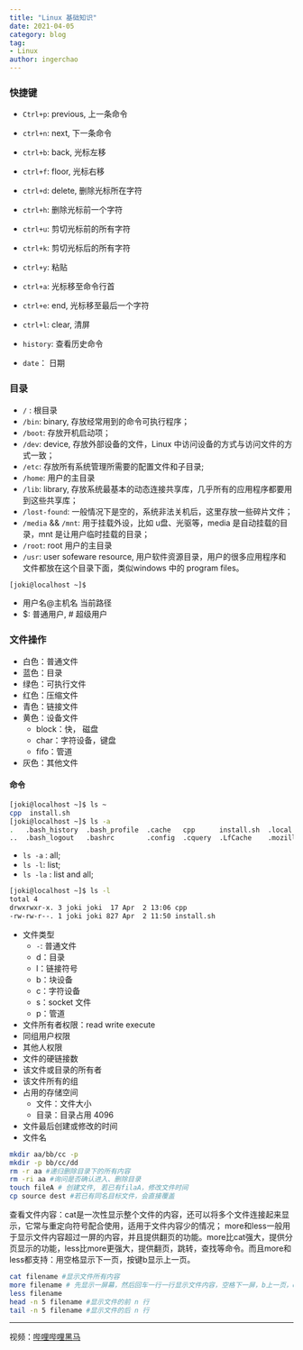 ```yaml
---
title: "Linux 基础知识"
date: 2021-04-05
category: blog
tag: 
- Linux
author: ingerchao
---
```




### 快捷键

- `Ctrl+p`: previous, 上一条命令
- `ctrl+n`: next, 下一条命令
- `ctrl+b`: back, 光标左移
- `ctrl+f`: floor, 光标右移
- `ctrl+d`: delete, 删除光标所在字符
- `ctrl+h`: 删除光标前一个字符
- `ctrl+u`: 剪切光标前的所有字符
- `ctrl+k`: 剪切光标后的所有字符
- `ctrl+y`: 粘贴
- `ctrl+a`: 光标移至命令行首
- `ctrl+e`: end, 光标移至最后一个字符
- `ctrl+l`: clear, 清屏

- `history`: 查看历史命令
- `date`： 日期

### 目录

- `/` : 根目录
- `/bin`:  binary, 存放经常用到的命令可执行程序；
- `/boot`: 存放开机启动项；
- `/dev`: device, 存放外部设备的文件，Linux 中访问设备的方式与访问文件的方式一致；
- `/etc`: 存放所有系统管理所需要的配置文件和子目录;
- `/home`: 用户的主目录
- `/lib`: library, 存放系统最基本的动态连接共享库，几乎所有的应用程序都要用到这些共享库；
- `/lost-found`: 一般情况下是空的，系统非法关机后，这里存放一些碎片文件；
- `/media` && `/mnt`: 用于挂载外设，比如 u盘、光驱等，media 是自动挂载的目录，mnt 是让用户临时挂载的目录；
- `/root`: root 用户的主目录
-  `/usr`: user sofeware resource, 用户软件资源目录，用户的很多应用程序和文件都放在这个目录下面，类似windows 中的 program files。

```bash
[joki@localhost ~]$
```

- 用户名@主机名 当前路径
- $: 普通用户, # 超级用户

### 文件操作

-  白色：普通文件
- 蓝色：目录
- 绿色：可执行文件
- 红色：压缩文件
- 青色：链接文件
- 黄色：设备文件
  - block：快， 磁盘
  - char：字符设备，键盘
  - fifo：管道
- 灰色：其他文件

#### 命令

```bash
[joki@localhost ~]$ ls ~
cpp  install.sh
[joki@localhost ~]$ ls -a
.   .bash_history  .bash_profile  .cache   cpp      install.sh  .local    .pki  .VimForCpp  .ycm_extra_conf.py
..  .bash_logout   .bashrc        .config  .cquery  .LfCache    .mozilla  .vim  .vimrc
```

- `ls -a` : all;
- `ls -l`: list;
- `ls -la` : list and all;

```bash
[joki@localhost ~]$ ls -l
total 4
drwxrwxr-x. 3 joki joki  17 Apr  2 13:06 cpp
-rw-rw-r--. 1 joki joki 827 Apr  2 11:50 install.sh
```

- 文件类型
  - `-`: 普通文件
  - d：目录
  - l：链接符号
  - b：块设备
  - c：字符设备
  - s：socket 文件
  - p：管道
- 文件所有者权限：read write execute
- 同组用户权限
- 其他人权限
- 文件的硬链接数
- 该文件或目录的所有者
- 该文件所有的组
- 占用的存储空间
  - 文件：文件大小
  - 目录：目录占用 4096
- 文件最后创建或修改的时间
- 文件名

```bash
mkdir aa/bb/cc -p
mkdir -p bb/cc/dd
rm -r aa #递归删除目录下的所有内容
rm -ri aa #询问是否确认进入、删除目录
touch fileA # 创建文件, 若已有filaA，修改文件时间
cp source dest #若已有同名目标文件，会直接覆盖
```

查看文件内容：cat是一次性显示整个文件的内容，还可以将多个文件连接起来显示，它常与重定向符号配合使用，适用于文件内容少的情况；
more和less一般用于显示文件内容超过一屏的内容，并且提供翻页的功能。more比cat强大，提供分页显示的功能，less比more更强大，提供翻页，跳转，查找等命令。而且more和less都支持：用空格显示下一页，按键b显示上一页。

```bash
cat filename #显示文件所有内容
more filename # 先显示一屏幕，然后回车一行一行显示文件内容，空格下一屏，b上一页，q退出
less filename
head -n 5 filename #显示文件的前 n 行
tail -n 5 filename #显示文件的后 n 行
```



---

视频：[哔哩哔哩黑马](https://b23.tv/Jomal8)

